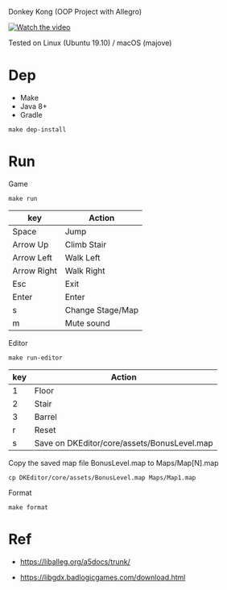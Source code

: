 Donkey Kong (OOP Project with Allegro) 

[![Watch the video](https://i.imgur.com/ST0QkxC.png)](https://www.youtube.com/watch?v=RMV6-3SdDWg&t=11s)


Tested on Linux (Ubuntu 19.10) / macOS (majove)

# Dep

* Make
* Java 8+
* Gradle

```
make dep-install
```

# Run

Game
```
make run
```

|key|Action|
|---|------|
|Space | Jump |
|Arrow Up | Climb Stair |
|Arrow Left | Walk Left |
|Arrow Right | Walk Right |
|Esc | Exit |
|Enter | Enter |
|s | Change Stage/Map |
|m | Mute sound |


Editor
```
make run-editor
```

|key|Action|
|---|------|
|1 | Floor |
|2 | Stair |
|3 | Barrel |
|r | Reset |
|s | Save on DKEditor/core/assets/BonusLevel.map|

Copy the saved map file BonusLevel.map to Maps/Map[N].map 

```
cp DKEditor/core/assets/BonusLevel.map Maps/Map1.map
```

Format

```
make format
```


# Ref 

* https://liballeg.org/a5docs/trunk/

* https://libgdx.badlogicgames.com/download.html